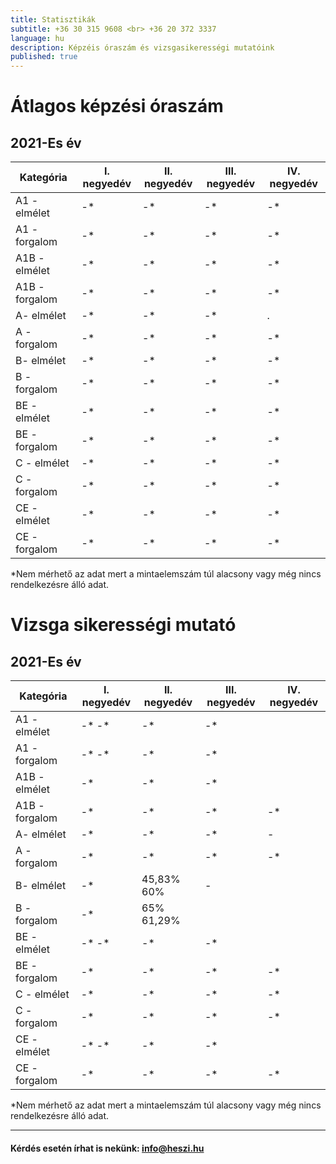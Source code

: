```yaml
---
title: Statisztikák
subtitle: +36 30 315 9608 <br> +36 20 372 3337
language: hu
description: Képzéis óraszám és vizsgasikerességi mutatóink
published: true
---
```


# Átlagos képzési óraszám

## 2021-Es év

| Kategória |I. negyedév | II. negyedév | III. negyedév | IV. negyedév |
| ----------|------------|--------------|---------------|--------------|
| A1 - elmélet | -*        | -*           |-*             |-*            |
| A1 - forgalom | -*     | -*           |-*             |-*            |
| A1B - elmélet | -*        | -*           |-*             |-*            |
| A1B - forgalom | -*     | -*           |-*             |-*            |
| A- elmélet | -*        | -*           |-*             |.|
| A - forgalom | -*     | -*           |-*             |-*            |
| B- elmélet | -*        | -*           |-*          |-*            |
| B - forgalom | -*     | -*           |-*             |-*            |
| BE - elmélet | -*        | -*           |-*             |-*            |
| BE - forgalom | -*     | -*           |-*             |-*            |
| C - elmélet | -*        | -*           |-*             |-*            |
| C - forgalom | -*     | -*           |-*             |-*            |
| CE - elmélet | -*        | -*           |-*             |-*            |
| CE - forgalom | -*     | -*           |-*             |-*            |

 *Nem mérhető az adat mert a mintaelemszám túl alacsony vagy még nincs rendelkezésre álló adat.

# Vizsga sikerességi mutató

## 2021-Es év

| Kategória |I. negyedév | II. negyedév | III. negyedév | IV. negyedév |
| ----------|------------|--------------|---------------|--------------|
| A1 - elmélet | -*         -*            |-*             |-*            |
| A1 - forgalom | -*        -*            |-*             |-*            |
| A1B - elmélet | -*                      |-*             |-*            |
| A1B - forgalom | -*     | -*            |-*             |-*            |
| A- elmélet | -*         | -*            |-*             |  -        
| A - forgalom | -*       | -*            |-*             |-*            |
| B- elmélet | -*         | 45,83%        60%             | -         
| B - forgalom | -*       | 65%           61,29%                         |
| BE - elmélet | -*        -*             |-*             |-*            |
| BE - forgalom | -*      | -*            |-*             |-*            |
| C - elmélet | -*        | -*            |-*             |-*            |
| C - forgalom | -*       | -*            |-*             |-*            |
| CE - elmélet | -*        -*             |-*             |-*            |
| CE - forgalom | -*      | -*            |-*             |-*            |

*Nem mérhető az adat mert a mintaelemszám túl alacsony vagy még nincs rendelkezésre álló adat.

---

####  Kérdés esetén írhat is nekünk: [info@heszi.hu](mailto:info@heszi.hu?subject=[Jogosítvány])
